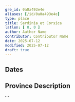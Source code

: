 ```yaml
---
gre_id: 0a0a493e4e
aliases: [/id/0a0a493e4e]
type: place
title: Sardinia et Corsica
latlon: [ 0, 0 ]
author: Author Name
contributor: Contributor Name
date: 2025-07-12
modified: 2025-07-12
draft: true
---
```


## Dates
<!-- For now, include dates exactly as written in the document. We will revisit the question of date formatting once more data have been collected.  If no date, use "unspecified" -->

## Province Description
<!-- This is the main text describing the garden -->

<!--
## Maps
{{< image file="filename.jpg" caption="" credit="" alt="" >}}
-->'''

<!--
## Plans
{{< image file="filename.jpg" caption="" credit="" alt="" >}}
-->

<!--
## Images
{{< image file="filename.jpg" caption="" credit="" alt="" >}}
-->

<!--
## Bibliography
- BIB_ENTRY [(worldcat)](WORLDCAT_LINK_URL)
-->

<!--
## Keywords
- {{< keyword "Example keyword" >}}
-->

<!--
## Places
places containing this garden will be listed automatically
- {{< id vocab="Pleiades" id="" name="" >}}
- {{< id vocab="TGN" id="" name="" >}}
-->
